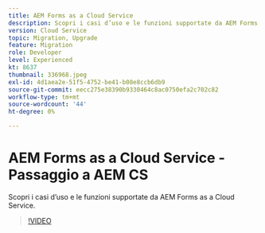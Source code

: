 ```yaml
---
title: AEM Forms as a Cloud Service
description: Scopri i casi d’uso e le funzioni supportate da AEM Forms as a Cloud Service.
version: Cloud Service
topic: Migration, Upgrade
feature: Migration
role: Developer
level: Experienced
kt: 8637
thumbnail: 336968.jpeg
exl-id: 4d1aea2e-51f5-4752-be41-b08e8ccb6db9
source-git-commit: eecc275e38390b9330464c8ac0750efa2c702c82
workflow-type: tm+mt
source-wordcount: '44'
ht-degree: 0%

---
```


# AEM Forms as a Cloud Service - Passaggio a AEM CS

Scopri i casi d’uso e le funzioni supportate da AEM Forms as a Cloud Service.

>[!VIDEO](https://video.tv.adobe.com/v/336968?quality=12&learn=on)
